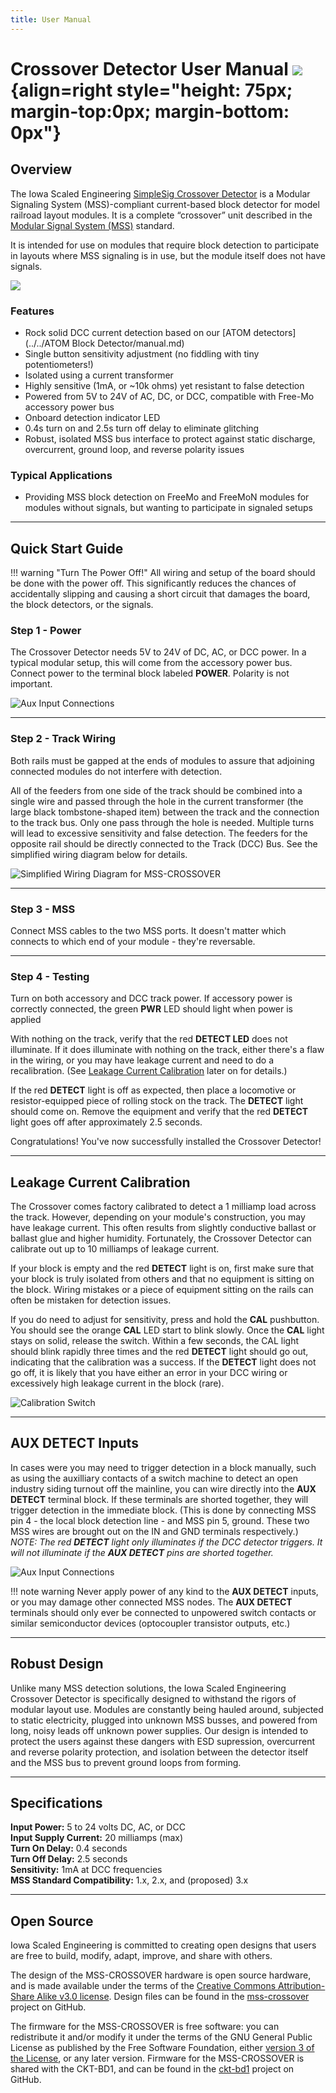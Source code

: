 ```yaml
---
title: User Manual
---
```

# Crossover Detector User Manual ![](../img/simplesig-logo.png){align=right style="height: 75px; margin-top:0px; margin-bottom: 0px"}

## Overview

The Iowa Scaled Engineering [SimpleSig Crossover Detector](https://www.iascaled.com/store/MSS-CROSSOVER) is a Modular Signaling System (MSS)-compliant current-based block detector for model railroad layout modules.  It is a complete “crossover” unit described in the [Modular Signal System (MSS)](../introduction.md) standard.

It is intended for use on modules that require block detection to participate in layouts where MSS signaling is in use, but the module itself does not have signals.

![](img/mss-crossover.png)


### Features

* Rock solid DCC current detection based on our [ATOM detectors](../../ATOM Block Detector/manual.md)
* Single button sensitivity adjustment (no fiddling with tiny potentiometers!)
* Isolated using a current transformer
* Highly sensitive (1mA, or ~10k ohms) yet resistant to false detection
* Powered from 5V to 24V of AC, DC, or DCC, compatible with Free-Mo accessory power bus
* Onboard detection indicator LED
* 0.4s turn on and 2.5s turn off delay to eliminate glitching
* Robust, isolated MSS bus interface to protect against static discharge, overcurrent, ground loop, and reverse polarity issues

### Typical Applications

* Providing MSS block detection on FreeMo and FreeMoN modules for modules without signals, but wanting to participate in signaled setups

---

## Quick Start Guide

!!! warning "Turn The Power Off!"
    All wiring and setup of the board should be done with the power off.  This significantly reduces the chances of accidentally slipping and causing a short circuit that damages the board, the block detectors, or the signals.

### Step 1 - Power
The Crossover Detector needs 5V to 24V of DC, AC, or DCC power.  In a typical modular setup, this will come from the accessory power bus.  Connect power to the terminal block labeled **POWER**. Polarity is not important.

![Aux Input Connections](img/mss-crossover-power.png)

---

### Step 2 - Track Wiring

Both rails must be gapped at the ends of modules to assure that adjoining connected modules do not interfere with detection.

All of the feeders from one side of the track should be combined into a single wire and passed through the hole in the current transformer (the large black tombstone-shaped item) between the track and the connection to the track bus.  Only one pass through the hole is needed.  Multiple turns will lead to excessive sensitivity and false detection.  The feeders for the opposite rail should be directly connected to the Track (DCC) Bus.  See the simplified wiring diagram below for details.

![Simplified Wiring Diagram for MSS-CROSSOVER](img/mss-crossover-wiring-diagram.png)

---

### Step 3 - MSS

Connect MSS cables to the two MSS ports.  It doesn't matter which connects to which end of your module - they're reversable.

---

### Step 4 - Testing

Turn on both accessory and DCC track power.  If accessory power is correctly connected, the green **PWR** LED should light when power is applied

With nothing on the track, verify that the red **DETECT LED** does not illuminate.  If it does illuminate with nothing
on the track, either there's a flaw in the wiring, or you may have leakage current and need to do a recalibration.  (See [Leakage Current Calibration](#leakage-current-calibration) later on for details.)

If the red **DETECT** light is off as expected, then place a locomotive or resistor-equipped piece of rolling stock on the track.  The **DETECT** light should come on.  Remove the equipment and verify that the red **DETECT** light goes off after approximately 2.5 seconds.  

Congratulations!  You've now successfully installed the Crossover Detector!

---

## Leakage Current Calibration

The Crossover comes factory calibrated to detect a 1 milliamp load across the track.  However, depending on your module's construction, you may have leakage current.  This often results from slightly conductive ballast or ballast glue and higher humidity.  Fortunately, the Crossover Detector can calibrate out up to 10 milliamps of leakage current.  

If your block is empty and the red **DETECT** light is on, first make sure that your block is truly isolated from others and that no equipment is sitting on the block. Wiring mistakes or a piece of equipment sitting on the rails can often be mistaken for detection issues.

If you do need to adjust for sensitivity, press and hold the **CAL** pushbutton. You should see the orange **CAL** LED start to blink slowly. Once the **CAL** light stays on solid, release the switch. Within a few seconds, the CAL light should blink rapidly three times and the red **DETECT** light should go out, indicating that the calibration was a success. If the **DETECT** light does not go off, it is likely that you have either an error in your DCC wiring or excessively high leakage current in the block (rare).

![Calibration Switch](img/mss-crossover-calibrate.png)

---

## AUX DETECT Inputs

In cases were you may need to trigger detection in a block manually, such as using the auxilliary contacts of a switch machine to detect an open industry siding turnout off the mainline, you can wire directly into the **AUX DETECT** terminal block.  If these terminals are shorted together, they will trigger detection in the immediate block.  (This is done by connecting MSS pin 4 - the local block detection line - and MSS pin 5, ground.  These two MSS wires are brought out on the IN and GND terminals respectively.)   *NOTE:  The red **DETECT** light only illuminates if the DCC detector triggers.  It will not illuminate if the **AUX DETECT** pins are shorted together.*

![Aux Input Connections](img/mss-crossover-auxin.png)

!!! note warning
    Never apply power of any kind to the **AUX DETECT** inputs, or you may damage other connected MSS nodes.  The **AUX DETECT** terminals should only ever be connected to
    unpowered switch contacts or similar semiconductor devices (optocoupler transistor outputs, etc.)

---

## Robust Design

Unlike many MSS detection solutions, the Iowa Scaled Engineering Crossover Detector is specifically designed to withstand the rigors of modular layout use.  Modules are constantly being hauled around, subjected to static electricity, plugged into unknown MSS busses, and powered from long, noisy leads off unknown power supplies.  Our design is intended to protect the users against these dangers with ESD supression, overcurrent and reverse polarity protection, and isolation between the detector itself and the MSS bus to prevent ground loops from forming.

---

## Specifications

**Input Power:**  5 to 24 volts DC, AC, or DCC  
**Input Supply Current:**  20 milliamps (max)  
**Turn On Delay:**  0.4 seconds  
**Turn Off Delay:**  2.5 seconds  
**Sensitivity:**  1mA at DCC frequencies  
**MSS Standard Compatibility:** 1.x, 2.x, and (proposed) 3.x

---

## Open Source 

Iowa Scaled Engineering is committed to creating open designs that users are free to build, modify, adapt, improve, and share with others.

The design of the MSS-CROSSOVER hardware is open source hardware, and is made available under the terms of the [Creative Commons Attribution-Share Alike v3.0 license](http://creativecommons.org/licenses/by-sa/3.0/).  Design files can be found in the [mss-crossover](https://github.com/IowaScaledEngineering/mss-crossover) project on  GitHub.

The firmware for the MSS-CROSSOVER is free software: you can redistribute it and/or modify it under the terms of the GNU General Public License as published by the Free Software Foundation, either [version 3 of the  License](https://www.gnu.org/licenses/gpl.html), or any later version. Firmware for the MSS-CROSSOVER is shared with the CKT-BD1, and can be found in the [ckt-bd1](https://github.com/IowaScaledEngineering/ckt-bd1) project on GitHub.
